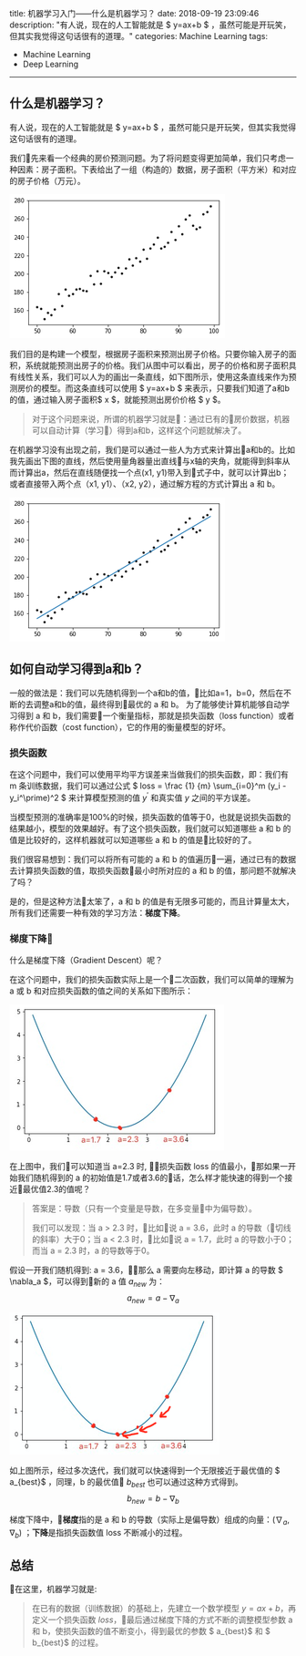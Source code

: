 title: 机器学习入门——什么是机器学习？
date: 2018-09-19 23:09:46
description: "有人说，现在的人工智能就是 $ y=ax+b $ ，虽然可能是开玩笑，但其实我觉得这句话很有的道理。"
categories: Machine Learning
tags:
  - Machine Learning
  - Deep Learning
---

## 什么是机器学习？

有人说，现在的人工智能就是 $ y=ax+b $ ，虽然可能只是开玩笑，但其实我觉得这句话很有的道理。

我们先来看一个经典的房价预测问题。为了将问题变得更加简单，我们只考虑一种因素：房子面积。下表给出了一组（构造的）数据，房子面积（平方米）和对应的房子价格（万元）。

![data](/resource/images/lr-1.png)

我们目的是构建一个模型，根据房子面积来预测出房子价格。只要你输入房子的面积，系统就能预测出房子的价格。我们从图中可以看出，房子的价格和房子面积具有线性关系，我们可以人为的画出一条直线，如下图所示，使用这条直线来作为预测房价的模型。而这条直线可以使用 $ y=ax+b $ 来表示，只要我们知道了a和b的值，通过输入房子面积$ x $，就能预测出房价价格 $ y $。

> 对于这个问题来说，所谓的机器学习就是：通过已有的房价数据，机器可以自动计算（学习）得到a和b，这样这个问题就解决了。

在机器学习没有出现之前，我们是可以通过一些人为方式来计算出a和b的。比如我先画出下图的直线，然后使用量角器量出直线与x轴的夹角，就能得到斜率从而计算出a，然后在直线随便找一个点(x1, y1)带入到式子中，就可以计算出b；或者直接带入两个点（x1, y1）、（x2, y2），通过解方程的方式计算出 a 和 b。

![line](/resource/images/lr-2.png)

## 如何自动学习得到a和b？

一般的做法是：我们可以先随机得到一个a和b的值，比如a=1，b=0，然后在不断的去调整a和b的值，最终得到最优的 a 和 b。
为了能够使计算机能够自动学习得到 a 和 b，我们需要一个衡量指标，那就是损失函数（loss function）或者称作代价函数（cost function），它的作用的衡量模型的好坏。

### 损失函数
在这个问题中，我们可以使用平均平方误差来当做我们的损失函数，即：我们有 m 条训练数据，我们可以通过公式 $ loss = \frac {1} {m} \sum_{i=0}^m (y_i - y_i^\prime)^2 $ 来计算模型预测的值 $y^\prime$ 和真实值 $y$ 之间的平方误差。

当模型预测的准确率是100%的时候，损失函数的值等于0，也就是说损失函数的结果越小，模型的效果越好。有了这个损失函数，我们就可以知道哪些 a 和 b 的值是比较好的，这样机器就可以知道哪些 a 和 b 的值是比较好的了。

我们很容易想到：我们可以将所有可能的 a 和 b 的值遍历一遍，通过已有的数据去计算损失函数的值，取损失函数最小时所对应的 a 和 b 的值，那问题不就解决了吗？

是的，但是这种方法太笨了，a 和 b 的值是有无限多可能的，而且计算量太大，所有我们还需要一种有效的学习方法：**梯度下降**。

### 梯度下降

什么是梯度下降（Gradient Descent）呢？

在这个问题中，我们的损失函数实际上是一个二次函数，我们可以简单的理解为 a 或 b 和对应损失函数的值之间的关系如下图所示：

![loss](/resource/images/lr-loss.png)

在上图中，我们可以知道当 a=2.3 时, 损失函数 loss 的值最小，那如果一开始我们随机得到的 a 的初始值是1.7或者3.6的话，怎么样才能快速的得到一个接近最优值2.3的值呢？

> 答案是：导数（只有一个变量是导数，在多变量中为偏导数）。
>
> 我们可以发现：当 a > 2.3 时，比如说 a = 3.6，此时 a 的导数（切线的斜率）大于0；当 a < 2.3 时，比如说 a = 1.7，此时 a 的导数小于0；而当 a = 2.3 时，a 的导数等于0。

假设一开我们随机得到: a = 3.6，那么 a 需要向左移动，即计算 a 的导数 $ \nabla_a	$，可以得到新的 a 值 $a_{new}$ 为：$$ a_{new}=a - \nabla_a $$

![loss](/resource/images/lr-loss2.png)

如上图所示，经过多次迭代，我们就可以快速得到一个无限接近于最优值的 $ a_{best}$ ，同理，b 的最优值 $b_{best}$ 也可以通过这种方式得到。$$ b_{new}=b - \nabla_b $$

梯度下降中，**梯度**指的是 a 和 b 的导数（实际上是偏导数）组成的向量：$(\nabla_a, \nabla_b)$ ；**下降**是指损失函数值 loss 不断减小的过程。

## 总结

在这里，机器学习就是:
> 在已有的数据（训练数据）的基础上，先建立一个数学模型 $y=ax+b$，再定义一个损失函数 $loss$，最后通过梯度下降的方式不断的调整模型参数 a 和 b，使损失函数的值不断变小，得到最优的参数 $ a_{best}$ 和 $ b_{best}$ 的过程。
